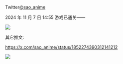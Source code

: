 Twitter[@sao_anime](https://x.com/sao_anime/status/1854402349412106416)

2024 年 11 月 7 日 14:55
游戏已通关——

![](https://pbs.twimg.com/media/GbwoZNVbcAAHunh?format=jpg&name=orig)

其它推文:

https://x.com/sao_anime/status/1852274390312141212

![](https://pbs.twimg.com/media/Gbtc4f-aMAAIYZv?format=jpg&name=orig)